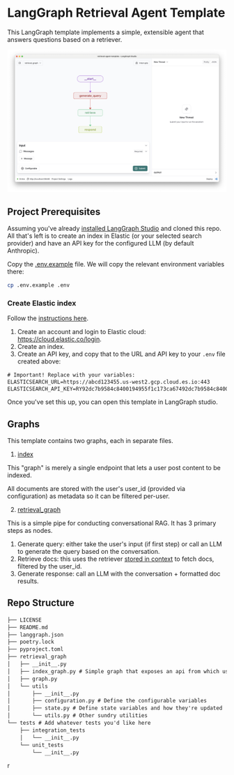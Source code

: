 <!--
Configuration auto-generated by `langgraph template lock`. DO NOT EDIT MANUALLY.
{
  "config_schemas": {
    "indexer": {
      "type": "object",
      "properties": {
        "user_id": {
          "type": "string"
        },
        "embedding_model_name": {
          "type": "string",
          "default": "text-embedding-3-small",
          "environment": [
            {
              "value": "cohere",
              "variables": "COHERE_API_KEY"
            },
            {
              "value": "openai",
              "variables": "OPENAI_API_KEY"
            }
          ]
        },
        "retriever_provider": {
          "enum": [
            "elastic",
            "mongodb",
            "pinecone",
            "weaviate"
          ],
          "default": "elastic",
          "environment": [
            {
              "value": "elastic",
              "variables": [
                "ELASTICSEARCH_URL",
                "ELASTICSEARCH_API_KEY"
              ]
            },
            {
              "value": "mongodb",
              "variables": [
                "MONGODB_URI"
              ]
            },
            {
              "value": "pinecone",
              "variables": [
                "PINECONE_API_KEY",
                "PINECONE_INDEX_NAME"
              ]
            },
            {
              "value": "weaviate",
              "variables": [
                "WEAVIATE_URL",
                "WEAVIATE_API_KEY",
                "WEAVIATE_INDEX_NAME"
              ]
            }
          ]
        },
        "search_kwargs": {
          "type": "object"
        }
      }
    },
    "retrieval_graph": {
      "type": "object",
      "properties": {
        "user_id": {
          "type": "string"
        },
        "thread_id": {
          "type": "string"
        },
        "embedding_model_name": {
          "type": "string",
          "default": "text-embedding-3-small",
          "environment": [
            {
              "value": "cohere",
              "variables": "COHERE_API_KEY"
            },
            {
              "value": "openai",
              "variables": "OPENAI_API_KEY"
            }
          ]
        },
        "retriever_provider": {
          "enum": [
            "elastic",
            "mongodb",
            "pinecone",
            "weaviate"
          ],
          "default": "elastic",
          "environment": [
            {
              "value": "elastic",
              "variables": [
                "ELASTICSEARCH_URL",
                "ELASTICSEARCH_API_KEY"
              ]
            },
            {
              "value": "mongodb",
              "variables": [
                "MONGODB_URI"
              ]
            },
            {
              "value": "pinecone",
              "variables": [
                "PINECONE_API_KEY",
                "PINECONE_INDEX_NAME"
              ]
            },
            {
              "value": "weaviate",
              "variables": [
                "WEAVIATE_URL",
                "WEAVIATE_API_KEY",
                "WEAVIATE_INDEX_NAME"
              ]
            }
          ]
        },
        "search_kwargs": {
          "type": "object"
        },
        "response_system_prompt": {
          "type": "string",
          "default": "You are a helpful AI assistant. Answer the user's questions based on the retrieved documents.\n\n{retrieved_docs}\"\n\nSystem time: {system_time}"
        },
        "response_model_name": {
          "type": "string",
          "default": "claude-3-5-sonnet-20240620",
          "environment": [
            {
              "value": "anthropic",
              "variables": "ANTHROPIC_API_KEY"
            },
            {
              "value": "fireworks",
              "variables": "FIREWORKS_API_KEY"
            },
            {
              "value": "openai",
              "variables": "OPENAI_API_KEY"
            }
          ]
        },
        "query_system_prompt": {
          "type": "string",
          "default": "Generate search queries to retrieve documents that may help answer the user's question. Previously, you made the following queries:\n    \n<previous_queries/>\n{queries}\n</previous_queries>\n\nSystem time: {system_time}"
        },
        "query_model_name": {
          "type": "string",
          "default": "gpt-4o",
          "environment": [
            {
              "value": "anthropic",
              "variables": "ANTHROPIC_API_KEY"
            },
            {
              "value": "fireworks",
              "variables": "FIREWORKS_API_KEY"
            },
            {
              "value": "openai",
              "variables": "OPENAI_API_KEY"
            }
          ]
        }
      }
    }
  }
}
-->
# LangGraph Retrieval Agent Template

This LangGraph template implements a simple, extensible agent that answers questions based on a retriever.

![Graph view in LangGraph studio UI](./static/studio_ui.png)

## Project Prerequisites

Assuming you've already [installed LangGraph Studio](https://github.com/langchain-ai/langgraph-studio/releases) and cloned this repo. All that's left is to create an index in Elastic (or your selected search provider) and have an API key for the configured LLM (by default Anthropic).

Copy the [.env.example](.env.example) file. We will copy the relevant environment variables there:

```bash
cp .env.example .env
```

### Create Elastic index

Follow the [instructions here](https://python.langchain.com/v0.2/docs/integrations/vectorstores/elasticsearch/#elastic-cloud).

1. Create an account and login to Elastic cloud: https://cloud.elastic.co/login.
2. Create an index.
3. Create an API key, and copy that to the URL and API key to your `.env` file created above:

```
# Important! Replace with your variables:
ELASTICSEARCH_URL=https://abcd123455.us-west2.gcp.cloud.es.io:443
ELASTICSEARCH_API_KEY=RY92dc7b9584c8400194955f1c173ca67492dc7b9584c8400194955f1c173ca674==
```

Once you've set this up, you can open this template in LangGraph studio.

## Graphs

This template contains two graphs, each in separate files.

1. [index](./retrieval_graph/index_graph.py)

This "graph" is merely a single endpoint that lets a user post content to be indexed.

All documents are stored with the user's user_id (provided via configuration) as metadata so it can be filtered per-user.

2. [retrieval_graph](./retrieval_graph/graph.py)

This is a simple pipe for conducting conversational RAG. It has 3 primary steps as nodes.

1. Generate query: either take the user's input (if first step) or call an LLM to generate the query based on the conversation.
2. Retrieve docs: this uses the retriever [stored in context](https://langchain-ai.github.io/langgraph/how-tos/state-context-key/) to fetch docs, filtered by the user_id.
3. Generate response: call an LLM with the conversation + formatted doc results.

## Repo Structure

```txt
├── LICENSE
├── README.md
├── langgraph.json
├── poetry.lock
├── pyproject.toml
├── retrieval_graph
│   ├── __init__.py
│   ├── index_graph.py # Simple graph that exposes an api from which users can index docs
│   ├── graph.py
│   └── utils
│       ├── __init__.py
│       ├── configuration.py # Define the configurable variables
│       ├── state.py # Define state variables and how they're updated
│       └── utils.py # Other sundry utilities
└── tests # Add whatever tests you'd like here
    ├── integration_tests
    │   └── __init__.py
    └── unit_tests
        └── __init__.py
```

r
